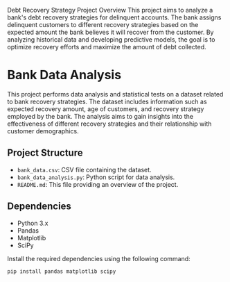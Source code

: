 Debt Recovery Strategy Project
Overview
This project aims to analyze a bank's debt recovery strategies for delinquent accounts. The bank assigns delinquent customers to different recovery strategies based on the expected amount the bank believes it will recover from the customer. By analyzing historical data and developing predictive models, the goal is to optimize recovery efforts and maximize the amount of debt collected.



# Bank Data Analysis

This project performs data analysis and statistical tests on a dataset related to bank recovery strategies. The dataset includes information such as expected recovery amount, age of customers, and recovery strategy employed by the bank. The analysis aims to gain insights into the effectiveness of different recovery strategies and their relationship with customer demographics.

## Project Structure

- `bank_data.csv`: CSV file containing the dataset.
- `bank_data_analysis.py`: Python script for data analysis.
- `README.md`: This file providing an overview of the project.

## Dependencies

- Python 3.x
- Pandas
- Matplotlib
- SciPy

Install the required dependencies using the following command:

```bash
pip install pandas matplotlib scipy
